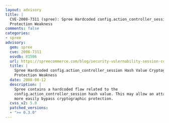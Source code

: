 ```yaml
---
layout: advisory
title: |
  CVE-2008-7311 (spree): Spree Hardcoded config.action_controller_session Hash Value Cryptographic
  Protection Weakness
comments: false
categories:
- spree
advisory:
  gem: spree
  cve: 2008-7311
  osvdb: 81506
  url: https://spreecommerce.com/blog/security-vulernability-session-cookie-store
  title: |
    Spree Hardcoded config.action_controller_session Hash Value Cryptographic
    Protection Weakness
  date: 2008-08-12
  description: |
    Spree contains a hardcoded flaw related to the
    config.action_controller_session hash value. This may allow an attacker to
    more easily bypass cryptographic protection.
  cvss_v2: 5.0
  patched_versions:
  - ">= 0.3.0"
---
```

